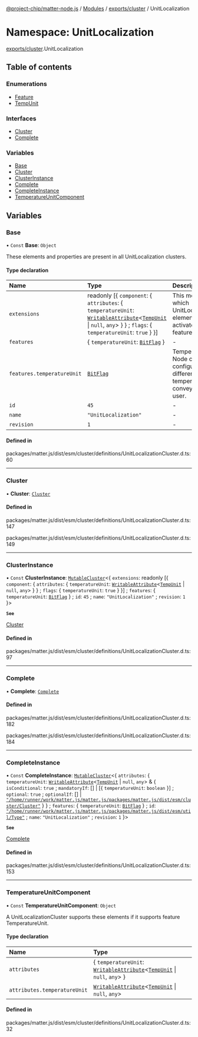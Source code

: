 [@project-chip/matter-node.js](../README.md) / [Modules](../modules.md) / [exports/cluster](exports_cluster.md) / UnitLocalization

# Namespace: UnitLocalization

[exports/cluster](exports_cluster.md).UnitLocalization

## Table of contents

### Enumerations

- [Feature](../enums/exports_cluster.UnitLocalization.Feature.md)
- [TempUnit](../enums/exports_cluster.UnitLocalization.TempUnit.md)

### Interfaces

- [Cluster](../interfaces/exports_cluster.UnitLocalization.Cluster.md)
- [Complete](../interfaces/exports_cluster.UnitLocalization.Complete.md)

### Variables

- [Base](exports_cluster.UnitLocalization.md#base)
- [Cluster](exports_cluster.UnitLocalization.md#cluster)
- [ClusterInstance](exports_cluster.UnitLocalization.md#clusterinstance)
- [Complete](exports_cluster.UnitLocalization.md#complete)
- [CompleteInstance](exports_cluster.UnitLocalization.md#completeinstance)
- [TemperatureUnitComponent](exports_cluster.UnitLocalization.md#temperatureunitcomponent)

## Variables

### Base

• `Const` **Base**: `Object`

These elements and properties are present in all UnitLocalization clusters.

#### Type declaration

| Name | Type | Description |
| :------ | :------ | :------ |
| `extensions` | readonly [\{ `component`: \{ `attributes`: \{ `temperatureUnit`: [`WritableAttribute`](../interfaces/exports_cluster.WritableAttribute.md)\<[`TempUnit`](../enums/exports_cluster.UnitLocalization.TempUnit.md) \| ``null``, `any`\>  }  } ; `flags`: \{ `temperatureUnit`: ``true``  }  }] | This metadata controls which UnitLocalizationCluster elements matter.js activates for specific feature combinations. |
| `features` | \{ `temperatureUnit`: [`BitFlag`](exports_schema.md#bitflag)  } | - |
| `features.temperatureUnit` | [`BitFlag`](exports_schema.md#bitflag) | TemperatureUnit The Node can be configured to use different units of temperature when conveying values to a user. |
| `id` | ``45`` | - |
| `name` | ``"UnitLocalization"`` | - |
| `revision` | ``1`` | - |

#### Defined in

packages/matter.js/dist/esm/cluster/definitions/UnitLocalizationCluster.d.ts:60

___

### Cluster

• **Cluster**: [`Cluster`](../interfaces/exports_cluster.UnitLocalization.Cluster.md)

#### Defined in

packages/matter.js/dist/esm/cluster/definitions/UnitLocalizationCluster.d.ts:147

packages/matter.js/dist/esm/cluster/definitions/UnitLocalizationCluster.d.ts:149

___

### ClusterInstance

• `Const` **ClusterInstance**: [`MutableCluster`](../interfaces/exports_cluster.MutableCluster-1.md)\<\{ `extensions`: readonly [\{ `component`: \{ `attributes`: \{ `temperatureUnit`: [`WritableAttribute`](../interfaces/exports_cluster.WritableAttribute.md)\<[`TempUnit`](../enums/exports_cluster.UnitLocalization.TempUnit.md) \| ``null``, `any`\>  }  } ; `flags`: \{ `temperatureUnit`: ``true``  }  }] ; `features`: \{ `temperatureUnit`: [`BitFlag`](exports_schema.md#bitflag)  } ; `id`: ``45`` ; `name`: ``"UnitLocalization"`` ; `revision`: ``1``  }\>

**`See`**

[Cluster](exports_cluster.UnitLocalization.md#cluster)

#### Defined in

packages/matter.js/dist/esm/cluster/definitions/UnitLocalizationCluster.d.ts:97

___

### Complete

• **Complete**: [`Complete`](../interfaces/exports_cluster.UnitLocalization.Complete.md)

#### Defined in

packages/matter.js/dist/esm/cluster/definitions/UnitLocalizationCluster.d.ts:182

packages/matter.js/dist/esm/cluster/definitions/UnitLocalizationCluster.d.ts:184

___

### CompleteInstance

• `Const` **CompleteInstance**: [`MutableCluster`](../interfaces/exports_cluster.MutableCluster-1.md)\<\{ `attributes`: \{ `temperatureUnit`: [`WritableAttribute`](../interfaces/exports_cluster.WritableAttribute.md)\<[`TempUnit`](../enums/exports_cluster.UnitLocalization.TempUnit.md) \| ``null``, `any`\> & \{ `isConditional`: ``true`` ; `mandatoryIf`: [] \| [\{ `temperatureUnit`: `boolean`  }] ; `optional`: ``true`` ; `optionalIf`: [] \| [`"/home/runner/work/matter.js/matter.js/packages/matter.js/dist/esm/cluster/Cluster"`](exports_cluster._internal_.__home_runner_work_matter_js_matter_js_packages_matter_js_dist_esm_cluster_Cluster_.md)  }  } ; `features`: \{ `temperatureUnit`: [`BitFlag`](exports_schema.md#bitflag)  } ; `id`: [`"/home/runner/work/matter.js/matter.js/packages/matter.js/dist/esm/util/Type"`](exports_cluster._internal_.__home_runner_work_matter_js_matter_js_packages_matter_js_dist_esm_util_Type_.md) ; `name`: ``"UnitLocalization"`` ; `revision`: ``1``  }\>

**`See`**

[Complete](exports_cluster.UnitLocalization.md#complete)

#### Defined in

packages/matter.js/dist/esm/cluster/definitions/UnitLocalizationCluster.d.ts:153

___

### TemperatureUnitComponent

• `Const` **TemperatureUnitComponent**: `Object`

A UnitLocalizationCluster supports these elements if it supports feature TemperatureUnit.

#### Type declaration

| Name | Type |
| :------ | :------ |
| `attributes` | \{ `temperatureUnit`: [`WritableAttribute`](../interfaces/exports_cluster.WritableAttribute.md)\<[`TempUnit`](../enums/exports_cluster.UnitLocalization.TempUnit.md) \| ``null``, `any`\>  } |
| `attributes.temperatureUnit` | [`WritableAttribute`](../interfaces/exports_cluster.WritableAttribute.md)\<[`TempUnit`](../enums/exports_cluster.UnitLocalization.TempUnit.md) \| ``null``, `any`\> |

#### Defined in

packages/matter.js/dist/esm/cluster/definitions/UnitLocalizationCluster.d.ts:32
